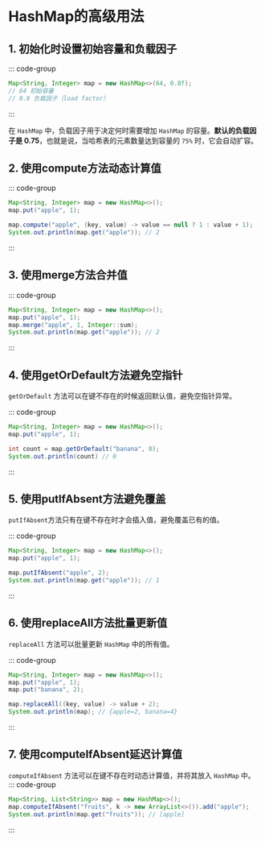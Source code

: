 # HashMap的高级用法

## 1. 初始化时设置初始容量和负载因子

::: code-group
``` java
Map<String, Integer> map = new HashMap<>(64, 0.8f);
// 64 初始容量
// 0.8 负载因子（load factor）
```
:::

在 `HashMap` 中，负载因子用于决定何时需要增加 `HashMap` 的容量。**默认的负载因子是 0.75**，也就是说，当哈希表的元素数量达到容量的 `75%` 时，它会自动扩容。

## 2. 使用compute方法动态计算值

::: code-group
``` java
Map<String, Integer> map = new HashMap<>();
map.put("apple", 1);

map.compute("apple", (key, value) -> value == null ? 1 : value + 1);
System.out.println(map.get("apple")); // 2
```
:::

## 3. 使用merge方法合并值

::: code-group
``` java
Map<String, Integer> map = new HashMap<>();
map.put("apple", 1);
map.merge("apple", 1, Integer::sum);
System.out.println(map.get("apple")); // 2
```
:::

## 4. 使用getOrDefault方法避免空指针
`getOrDefault` 方法可以在键不存在的时候返回默认值，避免空指针异常。

::: code-group
``` java
Map<String, Integer> map = new HashMap<>();
map.put("apple", 1);

int count = map.getOrDefault("banana", 0);
System.out.println(count) // 0
```
:::

## 5. 使用putIfAbsent方法避免覆盖

`putIfAbsent`方法只有在键不存在时才会插入值，避免覆盖已有的值。

::: code-group
``` java
Map<String, Integer> map = new HashMap<>();
map.put("apple", 1);

map.putIfAbsent("apple", 2);
System.out.println(map.get("apple")); // 1
```
:::

## 6. 使用replaceAll方法批量更新值

`replaceAll` 方法可以批量更新 `HashMap` 中的所有值。

::: code-group
``` java
Map<String, Integer> map = new HashMap<>();
map.put("apple", 1);
map.put("banana", 2);

map.replaceAll((key, value) -> value + 2);
System.out.println(map); // {apple=2, banana=4}
```
:::

## 7. 使用computeIfAbsent延迟计算值

`computeIfAbsent` 方法可以在键不存在时动态计算值，并将其放入 `HashMap` 中。
::: code-group
``` java
Map<String, List<String>> map = new HashMap<>();
map.computeIfAbsent("fruits", k -> new ArrayList<>()).add("apple");
System.out.println(map.get("fruits")); // [apple]
```
:::


